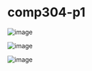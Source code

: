 # comp304-p1

![image](https://user-images.githubusercontent.com/73112307/202132291-97e09620-c147-4819-b51f-8792fdd319e2.png)


![image](https://user-images.githubusercontent.com/73112307/202132210-d25b54d3-b558-4e4f-bee4-329bbf5bc746.png)


![image](https://user-images.githubusercontent.com/73112307/202130930-056e1ef8-03d1-42e7-8b8a-8473c2d48195.png)
